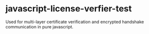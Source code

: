 # javascript-license-verfier-test
Used for multi-layer certificate verification and encrypted handshake communication in pure javascript.
